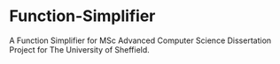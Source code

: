 # Function-Simplifier
A Function Simplifier for MSc Advanced Computer Science Dissertation Project for The University of Sheffield. 
